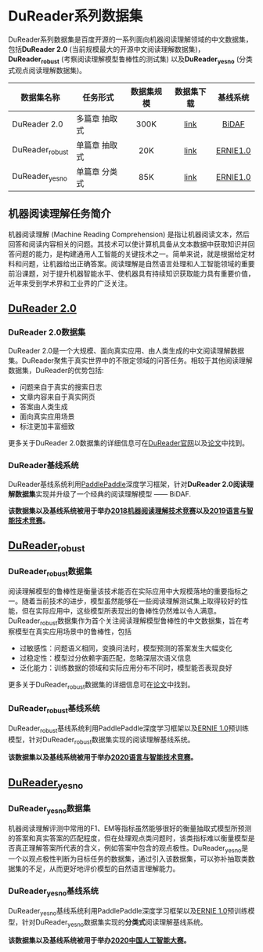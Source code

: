 # DuReader系列数据集
DuReader系列数据集是百度开源的一系列面向机器阅读理解领域的中文数据集，包括**DuReader 2.0** (当前规模最大的开源中文阅读理解数据集)，**DuReader<sub>robust</sub>** (考察阅读理解模型鲁棒性的测试集) 以及**DuReader<sub>yesno</sub>** (分类式观点阅读理解数据集)。

| 数据集名称      |  任务形式   | 数据集规模| 数据集下载 | 基线系统 |
| ----                      | ----       | :----: | :----: | :----: |
| DuReader 2.0              | 多篇章 抽取式| 300K | [link]()| [BiDAF](https://github.com/PaddlePaddle/Research/tree/master/NLP/ACL2018-DuReader) |
| DuReader<sub>robust</sub> | 单篇章 抽取式| 20K  | [link]()| [ERNIE1.0](https://github.com/PaddlePaddle/Research/tree/master/NLP/DuReader-Robust-BASELINE) |
| DuReader<sub>yesno</sub>  | 单篇章 分类式| 85K  | [link]()| [ERNIE1.0](https://github.com/PaddlePaddle/Research/tree/master/NLP/DuReader-Yesno-BASELINE) |


## 机器阅读理解任务简介
机器阅读理解 (Machine Reading Comprehension) 是指让机器阅读文本，然后回答和阅读内容相关的问题。其技术可以使计算机具备从文本数据中获取知识并回答问题的能力，是构建通用人工智能的关键技术之一。简单来说，就是根据给定材料和问题，让机器给出正确答案。阅读理解是自然语言处理和人工智能领域的重要前沿课题，对于提升机器智能水平、使机器具有持续知识获取能力具有重要价值，近年来受到学术界和工业界的广泛关注。

## [DuReader 2.0](https://github.com/PaddlePaddle/Research/tree/master/NLP/ACL2018-DuReader)

### DuReader 2.0数据集
DuReader 2.0是一个大规模、面向真实应用、由人类生成的中文阅读理解数据集。DuReader聚焦于真实世界中的不限定领域的问答任务。相较于其他阅读理解数据集，DuReader的优势包括:

 - 问题来自于真实的搜索日志
 - 文章内容来自于真实网页
 - 答案由人类生成
 - 面向真实应用场景
 - 标注更加丰富细致
 
更多关于DuReader 2.0数据集的详细信息可在[DuReader官网](https://ai.baidu.com//broad/subordinate?dataset=dureader)以及[论文](https://arxiv.org/abs/1711.05073)中找到。

### DuReader基线系统

DuReader基线系统利用[PaddlePaddle](http://paddlepaddle.org)深度学习框架，针对**DuReader 2.0阅读理解数据集**实现并升级了一个经典的阅读理解模型 —— BiDAF. 

**该数据集以及基线系统被用于举办[2018机器阅读理解技术竞赛](http://mrc2018.cipsc.org.cn/)以及[2019语言与智能技术竞赛](http://lic2019.ccf.org.cn/read)。**

## [DuReader<sub>robust</sub>](https://github.com/PaddlePaddle/Research/tree/master/NLP/DuReader-Robust-BASELINE)

### DuReader<sub>robust</sub>数据集
阅读理解模型的鲁棒性是衡量该技术能否在实际应用中大规模落地的重要指标之一。随着当前技术的进步，模型虽然能够在一些阅读理解测试集上取得较好的性能，但在实际应用中，这些模型所表现出的鲁棒性仍然难以令人满意。DuReader<sub>robust</sub>数据集作为首个关注阅读理解模型鲁棒性的中文数据集，旨在考察模型在真实应用场景中的鲁棒性，包括

- 过敏感性：问题语义相同，变换问法时，模型预测的答案发生大幅变化
- 过稳定性：模型过分依赖字面匹配，忽略深层次语义信息
- 泛化能力：训练数据的领域和实际应用分布不同时，模型能否表现良好

更多关于DuReader<sub>robust</sub>数据集的详细信息可在[论文](https://arxiv.org/abs/1711.05073)中找到。
### DuReader<sub>robust</sub>基线系统
DuReader<sub>robust</sub>基线系统利用PaddlePaddle深度学习框架以及[ERNIE 1.0](https://arxiv.org/abs/1904.09223)预训练模型，针对DuReader<sub>robust</sub>数据集实现的阅读理解基线系统。

**该数据集以及基线系统被用于举办[2020语言与智能技术竞赛](https://aistudio.baidu.com/aistudio/competition/detail/28?isFromCcf=true)。**

## [DuReader<sub>yesno</sub>](https://github.com/PaddlePaddle/Research/tree/master/NLP/DuReader-Yesno-BASELINE)

### DuReader<sub>yesno</sub>数据集
机器阅读理解评测中常用的F1、EM等指标虽然能够很好的衡量抽取式模型所预测的答案和真实答案的匹配程度，但在处理观点类问题时，该类指标难以衡量模型是否真正理解答案所代表的含义，例如答案中包含的观点极性。DuReader<sub>yesno</sub>是一个以观点极性判断为目标任务的数据集，通过引入该数据集，可以弥补抽取类数据集的不足，从而更好地评价模型的自然语言理解能力。
### DuReader<sub>yesno</sub>基线系统
DuReader<sub>yesno</sub>基线系统利用PaddlePaddle深度学习框架以及[ERNIE 1.0](https://arxiv.org/abs/1904.09223)预训练模型，针对DuReader<sub>yesno</sub>数据集实现的**分类式**阅读理解基线系统。

**该数据集以及基线系统被用于举办[2020中国人工智能大赛](https://ai.ixm.gov.cn/2020/index.html)。**